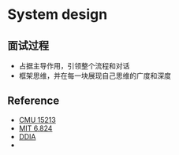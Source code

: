 # System design

## 面试过程

- 占据主导作用，引领整个流程和对话
- 框架思维，并在每一块展现自己思维的广度和深度

## Reference
- [CMU 15213]()
- [MIT 6.824]()
- [DDIA]()
- 